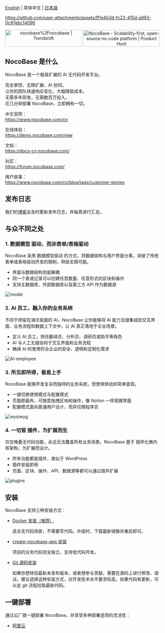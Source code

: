 [English](./README.md) | 简体中文 | [日本語](./README.ja-JP.md)
 
https://github.com/user-attachments/assets/ff1e4b3d-fc22-415d-a983-0c97ebc14096

<p align="center">
<a href="https://trendshift.io/repositories/4112" target="_blank"><img src="https://trendshift.io/api/badge/repositories/4112" alt="nocobase%2Fnocobase | Trendshift" style="width: 250px; height: 55px;" width="250" height="55"/></a>
<a href="https://www.producthunt.com/posts/nocobase?embed=true&utm_source=badge-top-post-topic-badge&utm_medium=badge&utm_souce=badge-nocobase" target="_blank"><img src="https://api.producthunt.com/widgets/embed-image/v1/top-post-topic-badge.svg?post_id=456520&theme=light&period=weekly&topic_id=267" alt="NocoBase - Scalability&#0045;first&#0044;&#0032;open&#0045;source&#0032;no&#0045;code&#0032;platform | Product Hunt" style="width: 250px; height: 54px;" width="250" height="54" /></a>
</p>

## NocoBase 是什么

NocoBase 是一个极易扩展的 AI 无代码开发平台。

完全掌控，无限扩展，AI 协同。  
让你的团队快速响应变化，大幅降低成本。  
无需多年研发，无需数百万投入。  
花几分钟部署 NocoBase，立即拥有一切。  



中文官网：  
https://www.nocobase.com/cn

在线体验：  
https://demo.nocobase.com/new

文档：  
https://docs-cn.nocobase.com/

社区：  
https://forum.nocobase.com/

用户故事：  
https://www.nocobase.com/cn/blog/tags/customer-stories

## 发布日志
我们的[博客](https://www.nocobase.com/cn/blog/timeline)会及时更新发布日志，并每周进行汇总。

## 与众不同之处

### 1. 数据模型 驱动，而非表单/表格驱动
NocoBase 采用 数据模型驱动 的方式，将数据结构与用户界面分离，突破了传统表单或表格驱动开发的限制，释放无限可能。

- 界面与数据结构彻底解耦
- 同一个表或记录可以创建任意数量、任意形式的区块和操作
- 支持主数据库、外部数据库以及第三方 API 作为数据源

![model](https://static-docs.nocobase.com/model.png)

### 2. AI 员工，融入你的业务系统
不同于停留在演示层面的 AI，NocoBase 让你能够将 AI 能力无缝集成到交互界面、业务流程和数据上下文中，让 AI 真正落地于企业场景。

- 定义 AI 员工，担任翻译员、分析员、调研员或助手等角色
- AI 与人工无缝协同于交互界面和业务流程
- 确保 AI 的使用符合企业的安全、透明和定制化需求

![AI-employee](https://static-docs.nocobase.com/ai-employee-home.png)

### 3. 所见即所得，极易上手
NocoBase 能够开发复杂而独特的业务系统，但使用体验却简单直观。

- 一键切换使用模式与配置模式
- 页面即画布，可随意拖拽区块和操作，像 Notion 一样搭建界面
- 配置模式面向普通用户设计，而非仅限程序员

![wysiwyg](https://static-docs.nocobase.com/wysiwyg.gif)

### 4. 一切皆 插件，为扩展而生
仅仅堆叠无代码功能，永远无法覆盖所有业务场景。NocoBase 基于 插件化微内核架构，为扩展而设计。

- 所有功能都是插件，类似于 WordPress
- 插件安装即用
- 页面、区块、操作、API、数据源等都可以通过插件扩展
  
![plugins](https://static-docs.nocobase.com/plugins.png)

## 安装

NocoBase 支持三种安装方式：

- <a target="_blank" href="https://docs-cn.nocobase.com/welcome/getting-started/installation/docker-compose">Docker 安装（推荐）</a>

   适合无代码场景，不需要写代码。升级时，下载最新镜像并重启即可。

- <a target="_blank" href="https://docs-cn.nocobase.com/welcome/getting-started/installation/create-nocobase-app">create-nocobase-app 安装</a>

   项目的业务代码完全独立，支持低代码开发。

- <a target="_blank" href="https://docs-cn.nocobase.com/welcome/getting-started/installation/git-clone">Git 源码安装</a>

   如果你想体验最新未发布版本，或者想参与贡献，需要在源码上进行修改、调试，建议选择这种安装方式，对开发技术水平要求较高，如果代码有更新，可以走 git 流程拉取最新代码。

## 一键部署

通过云厂商一键部署 NocoBase，并享受多种部署选项的灵活性：

- [阿里云](https://computenest.console.aliyun.com/service/instance/create/default?type=user&ServiceName=NocoBase%20%E7%A4%BE%E5%8C%BA%E7%89%88)
